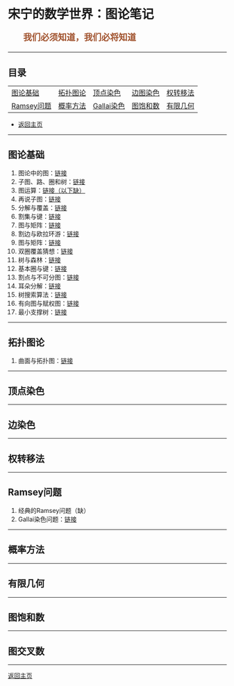 # 宋宁的数学世界：图论笔记

<p style="color:sienna;font-family:KaiTi;margin-left:35px;font-weight:bold;font-size:20px";>
    我们必须知道，我们必将知道
</p>

---

## 目录

<table border="0">
<tr>
<td><a href="#basic">图论基础</a></td>
<td><a href="#topu">拓扑图论</a></td>
<td><a href="#vcolor">顶点染色</a></td>
<td><a href="#ecolor">边图染色</a></td>
<td><a href="#discharge">权转移法</a></td>
</tr>
<tr>
<td><a href="#ramsey">Ramsey问题</a></td>
<td><a href="#prop">概率方法</a></td>
<td><a href="#gallai">Gallai染色</a></td>
<td><a href="#saturate">图饱和数</a></td>
<td><a href="#finite">有限几何</a></td>
</tr>
</table>

+ <a href="/index.html"> 返回主页 </a>

---

## <a name="basic"> 图论基础 </a>

1. 图论中的图：<a href="/html/notes/graph-theory/basic/graph.html">链接</a>
2. 子图、路、圈和树：<a href="/html/notes/graph-theory/basic/subgraph.html">链接</a>
3. 图运算：<a href="/html/notes/graph-theory/basic/operation.html">链接（以下缺）</a>
4. 再说子图：<a href="/html/notes/graph-theory/basic/sub-2.html">链接</a>
5. 分解与覆盖：<a href="/html/notes/graph-theory/basic/des-cov.html">链接</a>
6. 割集与键：<a href="/html/notes/graph-theory/basic/cut.html">链接</a>
7. 图与矩阵：<a href="/html/notes/graph-theory/basic/mat.html">链接</a>
8. 割边与欧拉环游：<a href="/html/notes/graph-theory/basic/eul.html">链接</a>
9. 图与矩阵：<a href="/html/notes/graph-theory/basic/mat.html">链接</a>
10. 双圈覆盖猜想：<a href="/html/notes/graph-theory/basic/dcc.html">链接</a>
11. 树与森林：<a href="/html/notes/graph-theory/basic/tree.html">链接</a>
12. 基本圈与键：<a href="/html/notes/graph-theory/basic/bcb.html">链接</a>
13. 割点与不可分图：<a href="/html/notes/graph-theory/basic/sep.html">链接</a>
14. 耳朵分解：<a href="/html/notes/graph-theory/basic/ear.html">链接</a>
15. 树搜索算法：<a href="/html/notes/graph-theory/basic/search.html">链接</a>
16. 有向图与赋权图：<a href="/html/notes/graph-theory/basic/di.html">链接</a>
17. 最小支撑树：<a href="/html/notes/graph-theory/basic/di.html">链接</a>

---

## <a name="topu"> 拓扑图论 </a>

1. 曲面与拓扑图：<a href="/html/notes/graph-theory/planar/topu.html">链接</a>

---

## <a name="vcolor"> 顶点染色 </a>

---

## <a name="ecolor"> 边染色 </a>

---

## <a name="discharge"> 权转移法 </a>

---

## <a name="ramsey"> Ramsey问题 </a>

1. 经典的Ramsey问题（缺）
2. Gallai染色问题：<a href="/html/notes/graph-theory/ramsey/gallai-coloring.html">链接</a>

---

## <a name="prop"> 概率方法 </a>

---

## <a name="finite"> 有限几何 </a>



---

## <a name="gallai"> 图饱和数 </a>

---

## <a name="crossing"> 图交叉数 </a>

---

<a href="/index.html"> 返回主页 </a>